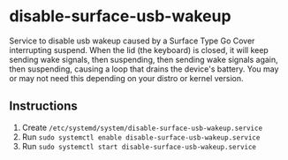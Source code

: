 # disable-surface-usb-wakeup
Service to disable usb wakeup caused by a Surface Type Go Cover interrupting suspend.
When the lid (the keyboard) is closed, it will keep sending wake signals, then suspending, then sending wake signals again, then suspending, causing a loop that drains the device's battery.
You may or may not need this depending on your distro or kernel version.

## Instructions

1. Create `/etc/systemd/system/disable-surface-usb-wakeup.service`
2. Run `sudo systemctl enable disable-surface-usb-wakeup.service`
2. Run `sudo systemctl start disable-surface-usb-wakeup.service`